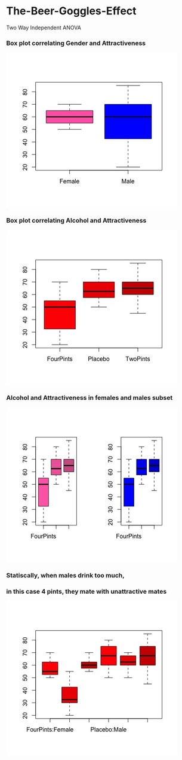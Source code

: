 # The-Beer-Goggles-Effect
Two Way Independent ANOVA


### Box plot correlating Gender and Attractiveness
![Reactor 1](Rplot1.jpeg)



### Box plot correlating Alcohol and Attractiveness
![Reactor 2](Rplot2.jpeg)



### Alcohol and Attractiveness in females and males subset
![Reactor 2](Rplot3.jpeg)


### Statiscally, when males drink too much, 
### in this case 4 pints, they mate with unattractive mates
![Reactor 2](Rplot4.jpeg)

